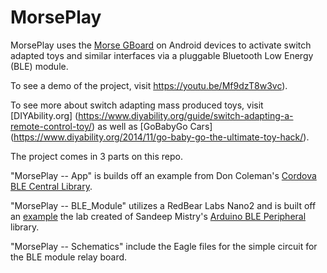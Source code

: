 # MorsePlay

MorsePlay uses the [Morse GBoard](https://support.google.com/accessibility/android/answer/9011881) on Android devices to activate switch adapted toys and similar interfaces via a pluggable Bluetooth Low Energy (BLE) module.

To see a demo of the project, visit https://youtu.be/Mf9dzT8w3vc).

To see more about switch adapting mass produced toys, visit [DIYAbility.org] (https://www.diyability.org/guide/switch-adapting-a-remote-control-toy/) as well as [GoBabyGo Cars] (https://www.diyability.org/2014/11/go-baby-go-the-ultimate-toy-hack/).

The project comes in 3 parts on this repo.

"MorsePlay -- App" is builds off an example from Don Coleman's [Cordova BLE Central Library](https://github.com/don/cordova-plugin-ble-central).

"MorsePlay -- BLE_Module" utilizes a RedBear Labs Nano2 and is built off an [example](https://github.com/RedBearLab/arduino-BLEPeripheral/tree/master/examples/SimpleChat) the lab created of Sandeep Mistry's [Arduino BLE Peripheral](https://github.com/sandeepmistry/arduino-BLEPeripheral) library.

"MorsePlay -- Schematics" include the Eagle files for the simple circuit for the BLE module relay board.
